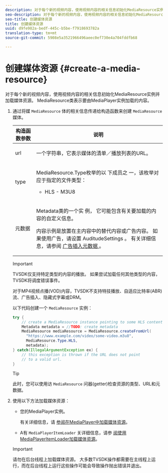 ```yaml
---
description: 对于每个新的视频内容，使用视频内容的相关信息初始化MediaResource实例并加载媒体资源。 MediaResource类表示要由MediaPlayer实例加载的内容。
seo-description: 对于每个新的视频内容，使用视频内容的相关信息初始化MediaResource实例并加载媒体资源。 MediaResource类表示要由MediaPlayer实例加载的内容。
seo-title: 创建媒体资源
title: 创建媒体资源
uuid: d9fe982a-bedf-445c-b5be-f7918693782a
translation-type: tm+mt
source-git-commit: 5908e5a3521966496aeec0ef730e4a704fddfb68

---
```



# 创建媒体资源 {#create-a-media-resource}

对于每个新的视频内容，使用视频内容的相关信息初始化MediaResource实例并加载媒体资源。 MediaResource类表示要由MediaPlayer实例加载的内容。

1. 通过将媒 `MediaResource` 体的相关信息传递给构造函数来创建 `MediaResource` 媒体。

   <table id="table_DD0D5D9129D54F73881399B9B4FF546A"> 
    <thead> 
    <tr> 
    <th colname="col1" class="entry"> 构造函数参数 </th> 
    <th colname="col2" class="entry"> 说明 </th> 
    </tr> 
    </thead>
    <tbody> 
    <tr> 
    <td colname="col1"> <p>url </p> </td> 
    <td colname="col2"> <p>一个字符串，它表示媒体的清单／播放列表的URL。 </p> </td> 
    </tr> 
    <tr> 
    <td colname="col1"> <p>type </p> </td> 
    <td colname="col2"> <p>MediaResource.Type枚举的以 <span class="codeph"> 下成员之 </span> 一，该枚举对应于指定的文件类型： 
    <ul id="ul_72636C41CA7E4538A3BE11A79E0282FC"> 
    <li id="li_070960200DEB40E992C58FCB8909AEA3"> <span class="codeph"> HLS </span> - M3U8 </li> 
    </ul> </p> </td> 
    </tr> 
    <tr> 
    <td colname="col1"> <p>元数据 </p> </td> 
    <td colname="col2"> <p>Metadata类的一个实 <span class="codeph"> 例， </span> 它可能包含有关要加载的内容的自定义信息。 </p> <p>内容示例是放置在主内容中的替代内容或广告内容。 如果使用广告，请设置 <span class="codeph"> AuditudeSettings </span>。 有关详细信息，请参阅 <a href="../../../tvsdk-1.4-for-android/ad-insertion/ad-insertion-metadata/android-1.4-ad-insertion-metadata-set-up.md" format="dita" scope="local"> 广告插入元数据 </a>。 </p> </td> 
    </tr> 
    </tbody> 
    </table>

   >[!IMPORTANT]
   >
   >TVSDK仅支持特定类型的内容的播放。 如果尝试加载任何其他类型的内容，TVSDK将调度错误事件。
   >
   >对于MP4视频点播(VOD)内容，TVSDK不支持特技播放、自适应比特率(ABR)流、广告插入、隐藏式字幕或DRM。

   以下代码创建一个 `MediaResource` 实例：

   ```java
   try { 
       // create a MediaResource instance pointing to some HLS content 
       Metadata metadata = //TODO: create metadata  
       MediaResource mediaResource = MediaResource.createFromUrl( 
         "https://www.example.com/video/some-video.m3u8",  
         MediaResource.Type.HLS,  
         metadata); 
   } catch(IllegalArgumentException ex) { 
       // this exception is thrown if the URL does not point  
       // to a valid url. 
   } 
   ```

   >[!TIP]
   >
   >此时，您可以使用访 `MediaResource` 问器(getter)检查资源的类型、URL和元数据。

1. 使用以下方法加载媒体资源：

   * 您的MediaPlayer实例。

      有关详细信息，请 [参阅在MediaPlayer中加载媒体资源](../../../tvsdk-1.4-for-android/ui-configure/mediaplayer-initialize-for-video/android-1.4-media-resource-load.md)。
   * A有 `MediaPlayerItemLoader` 关详细信息，请参 [阅使用MediaPlayerItemLoader加载媒体资源](../../../tvsdk-1.4-for-android/ui-configure/mediaplayer-initialize-for-video/android-1.4-media-mediaplayeritemloader.md)。
   >[!IMPORTANT]
   >
   >请勿在后台线程上加载媒体资源。 大多数TVSDK操作都需要在主线程上运行，而在后台线程上运行这些操作可能会导致操作抛出错误并退出。

